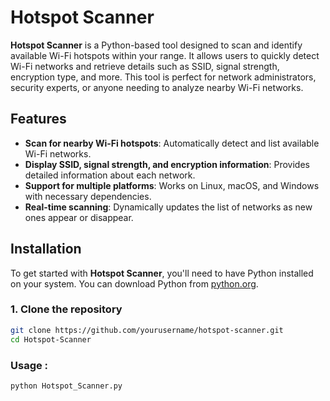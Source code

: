 # Hotspot Scanner

**Hotspot Scanner** is a Python-based tool designed to scan and identify available Wi-Fi hotspots within your range. It allows users to quickly detect Wi-Fi networks and retrieve details such as SSID, signal strength, encryption type, and more. This tool is perfect for network administrators, security experts, or anyone needing to analyze nearby Wi-Fi networks.

## Features

- **Scan for nearby Wi-Fi hotspots**: Automatically detect and list available Wi-Fi networks.
- **Display SSID, signal strength, and encryption information**: Provides detailed information about each network.
- **Support for multiple platforms**: Works on Linux, macOS, and Windows with necessary dependencies.
- **Real-time scanning**: Dynamically updates the list of networks as new ones appear or disappear.

## Installation

To get started with **Hotspot Scanner**, you'll need to have Python installed on your system. You can download Python from [python.org](https://www.python.org/downloads/).

### 1. Clone the repository

```bash
git clone https://github.com/yourusername/hotspot-scanner.git
cd Hotspot-Scanner

```
### Usage :
```bash
python Hotspot_Scanner.py
